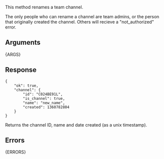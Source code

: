 This method renames a team channel.

The only people who can rename a channel are team admins, or the person that
originally created the channel. Others will recieve a "not_authorized" error.


## Arguments

{ARGS}


## Response


	{
		"ok": true,
		"channel": {
			"id": "C024BE91L",
			"is_channel": true,
			"name": "new_name",
			"created": 1360782804
		}
	}

Returns the channel ID, name and date created (as a unix timestamp).

## Errors

{ERRORS}
